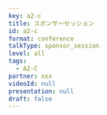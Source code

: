 ```yaml
---
key: a2-c
title: スポンサーセッション
id: a2-c
format: conference
talkType: sponsor_session
level: all
tags:
  - A2-C
partner: xxx
videoId: null
presentation: null
draft: false
---
```

